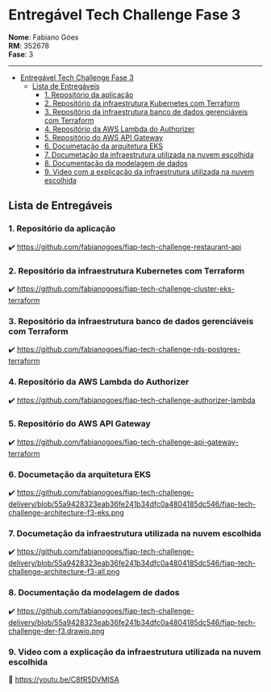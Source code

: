 # Entregável Tech Challenge Fase 3

**Nome**: Fabiano Góes   
**RM**: 352678   
**Fase**: 3   

---
 
- [Entregável Tech Challenge Fase 3](#entregável-tech-challenge-fase-3)
  - [Lista de Entregáveis](#lista-de-entregáveis)
    - [1. Repositório da aplicação](#1-repositório-da-aplicação)
    - [2. Repositório da infraestrutura Kubernetes com Terraform](#2-repositório-da-infraestrutura-kubernetes-com-terraform)
    - [3. Repositório da infraestrutura banco de dados gerenciáveis com Terraform](#3-repositório-da-infraestrutura-banco-de-dados-gerenciáveis-com-terraform)
    - [4. Repositório da AWS Lambda do Authorizer](#4-repositório-da-aws-lambda-do-authorizer)
    - [5. Repositório do AWS API Gateway](#5-repositório-do-aws-api-gateway)
    - [6. Documetação da arquitetura EKS](#6-documetação-da-arquitetura-eks)
    - [7. Documetação da infraestrutura utilizada na nuvem escolhida](#7-documetação-da-infraestrutura-utilizada-na-nuvem-escolhida)
    - [8. Documentação da modelagem de dados](#8-documentação-da-modelagem-de-dados)
    - [9. Video com a explicação da infraestrutura utilizada na nuvem escolhida](#9-video-com-a-explicação-da-infraestrutura-utilizada-na-nuvem-escolhida)


## Lista de Entregáveis

### 1. Repositório da aplicação

:heavy_check_mark: https://github.com/fabianogoes/fiap-tech-challenge-restaurant-api

  
### 2. Repositório da infraestrutura Kubernetes com Terraform

:heavy_check_mark: https://github.com/fabianogoes/fiap-tech-challenge-cluster-eks-terraform

### 3. Repositório da infraestrutura banco de dados gerenciáveis com Terraform

:heavy_check_mark: https://github.com/fabianogoes/fiap-tech-challenge-rds-postgres-terraform

### 4. Repositório da AWS Lambda do Authorizer

:heavy_check_mark: https://github.com/fabianogoes/fiap-tech-challenge-authorizer-lambda

### 5. Repositório do AWS API Gateway

:heavy_check_mark: https://github.com/fabianogoes/fiap-tech-challenge-api-gateway-terraform

### 6. Documetação da arquitetura EKS

:heavy_check_mark: https://github.com/fabianogoes/fiap-tech-challenge-delivery/blob/55a9428323eab36fe241b34dfc0a4804185dc546/fiap-tech-challenge-architecture-f3-eks.png

### 7. Documetação da infraestrutura utilizada na nuvem escolhida 

:heavy_check_mark: https://github.com/fabianogoes/fiap-tech-challenge-delivery/blob/55a9428323eab36fe241b34dfc0a4804185dc546/fiap-tech-challenge-architecture-f3-all.png

### 8. Documentação da modelagem de dados

:heavy_check_mark: https://github.com/fabianogoes/fiap-tech-challenge-delivery/blob/55a9428323eab36fe241b34dfc0a4804185dc546/fiap-tech-challenge-der-f3.drawio.png

### 9. Video com a explicação da infraestrutura utilizada na nuvem escolhida

:movie_camera: https://youtu.be/C8fR5DVMISA


